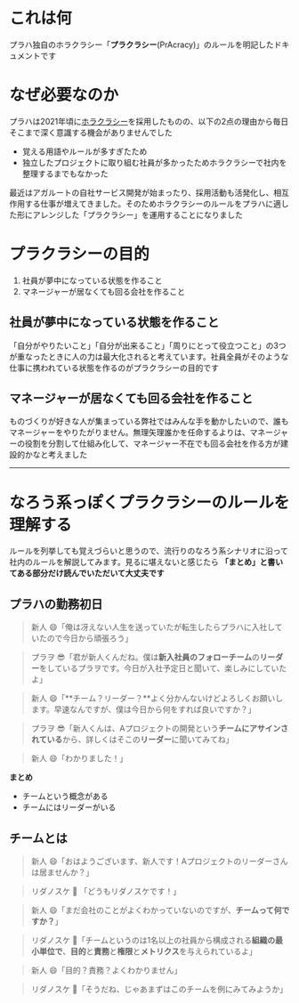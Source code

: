 # これは何
プラハ独自のホラクラシー「**プラクラシー**(PrAcracy)」のルールを明記したドキュメントです

# なぜ必要なのか
プラハは2021年頃に[ホラクラシー](https://github.com/holacracyone/Holacracy-Constitution)を採用したものの、以下の2点の理由から毎日そこまで深く意識する機会がありませんでした

- 覚える用語やルールが多すぎたため
- 独立したプロジェクトに取り組む社員が多かったためホラクラシーで社内を整理するまでもなかった

最近はアガルートの自社サービス開発が始まったり、採用活動も活発化し、相互作用する仕事が増えてきました。そのためホラクラシーのルールをプラハに適した形にアレンジした「プラクラシー」を運用することになりました

# プラクラシーの目的
1. 社員が夢中になっている状態を作ること
2. マネージャーが居なくても回る会社を作ること

## 社員が夢中になっている状態を作ること
「自分がやりたいこと」「自分が出来ること」「周りにとって役立つこと」の3つが重なったときに人の力は最大化されると考えています。社員全員がそのような仕事に携われている状態を作るのがプラクラシーの目的です

## マネージャーが居なくても回る会社を作ること
ものづくりが好きな人が集まっている弊社ではみんな手を動かしたいので、誰もマネージャーをやりたがりません。無理矢理誰かを任命するよりは、マネージャーの役割を分割して仕組み化して、マネージャー不在でも回る会社を作る方が建設的かなと考えました

----------------------------

# なろう系っぽくプラクラシーのルールを理解する
ルールを列挙しても覚えづらいと思うので、流行りのなろう系シナリオに沿って社内のルールを解説してみます。見るに堪えないと感じたら **「まとめ」と書いてある部分だけ読んでいただいて大丈夫です**

## プラハの勤務初日
> 新人 :smile:「俺は冴えない人生を送っていたが転生したらプラハに入社していたので今日から頑張ろう」

> プラヲ :sunglasses:「君が新人くんだね。僕は**新入社員のフォローチーム**の**リーダー**をしているプラヲです。今日が入社予定日と聞いて、楽しみにしていたよ」

> 新人 :smile:「**チーム？リーダー？**よく分かんないけどよろしくお願いします。早速なんですが、僕は今日から何をすれば良いですか？」

> プラヲ :sunglasses:「新人くんは、Aプロジェクトの開発という**チームにアサインされている**から、詳しくはそこの**リーダー**に聞いてみてね」

> 新人 :smile:「わかりました！」

**まとめ**
- チームという概念がある
- チームにはリーダーがいる

## チームとは
> 新人 :smile:「おはようございます、新人です！Aプロジェクトのリーダーさんは居ませんか？」

> リダノスケ :raising_hand: 「どうもリダノスケです！」

> 新人 :smile:「まだ会社のことがよくわかっていないのですが、**チームって何ですか？**」

> リダノスケ :raising_hand:「チームというのは1名以上の社員から構成される**組織の最小単位で**、**目的**と**責務**と**権限**と**メトリクス**を与えられているよ」

> 新人 :smile:「目的？責務？よくわかりません」

> リダノスケ :raising_hand:「そうだね、じゃあまずはこのチームを例にみてみようか」
